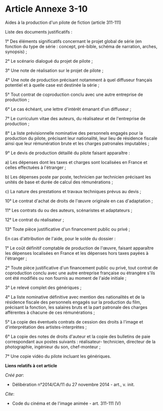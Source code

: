 # Article Annexe 3-10

Aides à la production d'un pilote de fiction (article 311-111) 

Liste des documents justificatifs : 

1° Des éléments significatifs concernant le projet global de série (en fonction du type de série : concept, pré-bible, schéma
de narration, arches, synopsis) ; 

2° Le scénario dialogué du projet de pilote ; 

3° Une note de réalisation sur le projet de pilote ; 

4° Une note de production précisant notamment à quel diffuseur français potentiel et à quelle case est destinée la série ; 

5° Tout contrat de coproduction conclu avec une autre entreprise de production ; 

6° Le cas échéant, une lettre d'intérêt émanant d'un diffuseur ; 

7° Le curriculum vitae des auteurs, du réalisateur et de l'entreprise de production ; 

8° La liste prévisionnelle nominative des personnels engagés pour la production du pilote, précisant leur nationalité, leur
lieu de résidence fiscale ainsi que leur rémunération brute et les charges patronales imputables ; 

9° Le devis de production détaillé du pilote faisant apparaître : 

a) Les dépenses dont les taxes et charges sont localisées en France et celles effectuées à l'étranger ; 

b) Les dépenses poste par poste, technicien par technicien précisant les unités de base et durée de calcul des
rémunérations ; 

c) La nature des prestations et travaux techniques prévus au devis ; 

10° Le contrat d'achat de droits de l'œuvre originale en cas d'adaptation ; 

11° Les contrats du ou des auteurs, scénaristes et adaptateurs ; 

12° Le contrat du réalisateur ; 

13° Toute pièce justificative d'un financement public ou privé ; 

En cas d'attribution de l'aide, pour le solde du dossier : 

1° Le coût définitif comptable de production de l'œuvre, faisant apparaître les dépenses localisées en France et les dépenses
hors taxes payées à l'étranger ; 

2° Toute pièce justificative d'un financement public ou privé, tout contrat de coproduction conclu avec une autre entreprise
française ou étrangère s'ils ont été modifiés ou non fournis au moment de l'aide initiale ; 

3° Le relevé complet des génériques ; 

4° La liste nominative définitive avec mention des nationalités et de la résidence fiscale des personnels engagés sur la
production du film, précisant la fonction, les salaires bruts et la part patronale des charges afférentes à chacune de ces
rémunérations ; 

5° La copie des éventuels contrats de cession des droits à l'image et d'interprétation des artistes-interprètes ; 

6° La copie des notes de droits d'auteur et la copie des bulletins de paie correspondant aux postes suivants : réalisateur-
technicien, directeur de la photographie, ingénieur du son, chef-monteur ; 

7° Une copie vidéo du pilote incluant les génériques.

**Liens relatifs à cet article**

_Créé par_:

  - Délibération n°2014/CA/11 du 27 novembre 2014 - art., v. init.

_Cite_:

  - Code du cinéma et de l'image animée - art. 311-111 (V)
